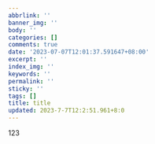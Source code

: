 ```yaml
---
abbrlink: ''
banner_img: ''
body: ''
categories: []
comments: true
date: '2023-07-07T12:01:37.591647+08:00'
excerpt: ''
index_img: ''
keywords: ''
permalink: ''
sticky: ''
tags: []
title: title
updated: 2023-7-7T12:2:51.961+8:0
---
```

123
